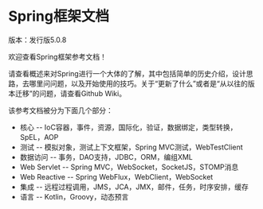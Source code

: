 # Spring框架文档

版本：发行版5.0.8

欢迎查看Spring框架参考文档！

请查看概述来对Spring进行一个大体的了解，其中包括简单的历史介绍，设计思路，去哪里问问题，以及开始使用的技巧。关于“更新了什么”或者是“从以往的版本迁移”的问题，请查看Github Wiki。

该参考文档被分为下面几个部分：

* 核心 -- IoC容器，事件，资源，国际化，验证，数据绑定，类型转换，SpEL，AOP
* 测试 -- 模拟对象，测试上下文框架，Spring MVC测试，WebTestClient
* 数据访问 -- 事务，DAO支持，JDBC，ORM，编组XML
* Web Servlet -- Spring MVC，WebSocket，SocketJS，STOMP消息
* Web Reactive -- Spring WebFlux，WebClient，WebSocket
* 集成 -- 远程过程调用，JMS，JCA，JMX，邮件，任务，时序安排，缓存
* 语言 -- Kotlin，Groovy，动态预言



